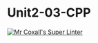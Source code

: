 # Unit2-03-CPP 
[![Mr Coxall's Super Linter](https://github.com/ICS3U-C-Programming-Enoch-O/Unit2-03-CPP/workflows/Mr%20Coxall's%20Super%20Linter/badge.svg)](https://github.com/ICS3U-C-Programming-Enoch-O/Unit2-03-CPP/actions/)
